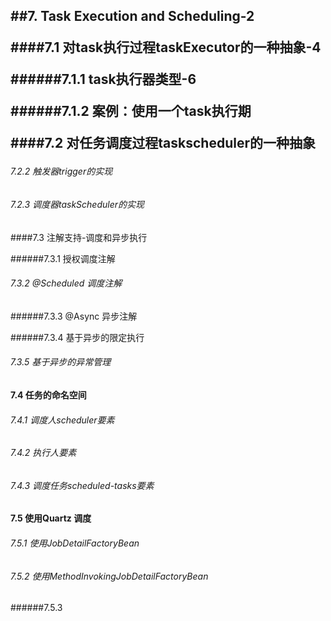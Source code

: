 <h2>
##7. Task Execution and Scheduling-2

####7.1 对task执行过程taskExecutor的一种抽象-4

######7.1.1 task执行器类型-6

######7.1.2 案例：使用一个task执行期

####7.2 对任务调度过程taskscheduler的一种抽象

###### 7.2.2 触发器trigger的实现

###### 7.2.3 调度器taskScheduler的实现

####7.3 注解支持-调度和异步执行

######7.3.1 授权调度注解

###### 7.3.2 @Scheduled 调度注解

######7.3.3 @Async 异步注解

######7.3.4 基于异步的限定执行

###### 7.3.5 基于异步的异常管理

#### 7.4 任务的命名空间

###### 7.4.1 调度人scheduler要素

###### 7.4.2 执行人要素

###### 7.4.3 调度任务scheduled-tasks要素

#### 7.5 使用Quartz 调度

###### 7.5.1 使用JobDetailFactoryBean

###### 7.5.2 使用MethodInvokingJobDetailFactoryBean

######7.5.3 

























